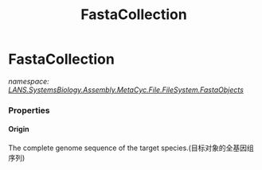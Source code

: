 ﻿---
title: FastaCollection
---

# FastaCollection
_namespace: [LANS.SystemsBiology.Assembly.MetaCyc.File.FileSystem.FastaObjects](N-LANS.SystemsBiology.Assembly.MetaCyc.File.FileSystem.FastaObjects.html)_





### Properties

#### Origin
The complete genome sequence of the target species.(目标对象的全基因组序列)

